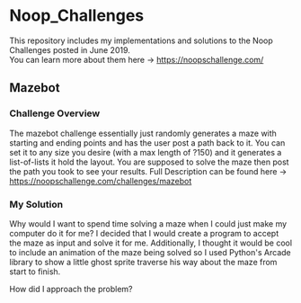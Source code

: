 # Noop_Challenges
This repository includes my implementations and solutions to the Noop Challenges posted in June 2019.  
You can learn more about them here -> https://noopschallenge.com/

## Mazebot

### Challenge Overview
The mazebot challenge essentially just randomly generates a maze with starting and ending points and has the user post a path back to it. 
You can set it to any  size you desire (with a max length of ?150) and it generates a list-of-lists it hold the layout.  You are supposed to
solve the maze then post the path you took to see your results.
Full Description can be found here -> https://noopschallenge.com/challenges/mazebot


### My Solution
Why would I want to spend time solving a maze when I could just make my computer do it for me?  I decided that I would create a program to
accept the maze as input and solve it for me.  Additionally, I thought it would be cool to include an animation of the maze being solved
so I used Python's Arcade library to show a little ghost sprite traverse his way about the maze from start to finish.

How did I approach the problem?
